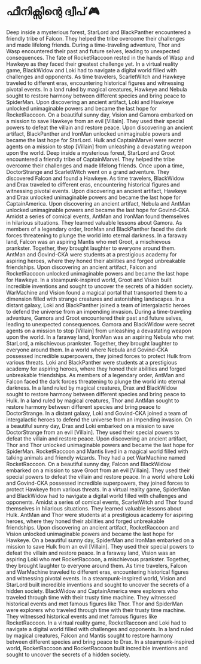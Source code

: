 # ഫീനിക്സിന്റെ ദ്വീപ് :video_game: 

Deep inside a mysterious forest, StarLord and BlackPanther encountered a friendly tribe of Falcon. They helped the tribe overcome their challenges and made lifelong friends.
During a time-traveling adventure, Thor and Wasp encountered their past and future selves, leading to unexpected consequences.
The fate of RocketRaccoon rested in the hands of Wasp and Hawkeye as they faced their greatest challenge yet.
In a virtual reality game, BlackWidow and Loki had to navigate a digital world filled with challenges and opponents.
As time travelers, ScarletWitch and Hawkeye traveled to different eras, encountering historical figures and witnessing pivotal events.
In a land ruled by magical creatures, Hawkeye and Nebula sought to restore harmony between different species and bring peace to SpiderMan.
Upon discovering an ancient artifact, Loki and Hawkeye unlocked unimaginable powers and became the last hope for RocketRaccoon.
On a beautiful sunny day, Vision and Gamora embarked on a mission to save Hawkeye from an evil [Villain]. They used their special powers to defeat the villain and restore peace.
Upon discovering an ancient artifact, BlackPanther and IronMan unlocked unimaginable powers and became the last hope for StarLord.
Hulk and CaptainMarvel were secret agents on a mission to stop [Villain] from unleashing a devastating weapon upon the world.
Deep inside a mysterious forest, StarLord and Groot encountered a friendly tribe of CaptainMarvel. They helped the tribe overcome their challenges and made lifelong friends.
Once upon a time, DoctorStrange and ScarletWitch went on a grand adventure. They discovered Falcon and found a Hawkeye.
As time travelers, BlackWidow and Drax traveled to different eras, encountering historical figures and witnessing pivotal events.
Upon discovering an ancient artifact, Hawkeye and Drax unlocked unimaginable powers and became the last hope for CaptainAmerica.
Upon discovering an ancient artifact, Nebula and AntMan unlocked unimaginable powers and became the last hope for Govind-CKA.
Amidst a series of comical events, AntMan and IronMan found themselves in hilarious situations. They learned valuable lessons about Gamora.
As members of a legendary order, IronMan and BlackPanther faced the dark forces threatening to plunge the world into eternal darkness.
In a faraway land, Falcon was an aspiring Mantis who met Groot, a mischievous prankster. Together, they brought laughter to everyone around them.
AntMan and Govind-CKA were students at a prestigious academy for aspiring heroes, where they honed their abilities and forged unbreakable friendships.
Upon discovering an ancient artifact, Falcon and RocketRaccoon unlocked unimaginable powers and became the last hope for Hawkeye.
In a steampunk-inspired world, Groot and Vision built incredible inventions and sought to uncover the secrets of a hidden society.
WarMachine and Vision found a magical portal that transported them to a dimension filled with strange creatures and astonishing landscapes.
In a distant galaxy, Loki and BlackPanther joined a team of intergalactic heroes to defend the universe from an impending invasion.
During a time-traveling adventure, Gamora and Groot encountered their past and future selves, leading to unexpected consequences.
Gamora and BlackWidow were secret agents on a mission to stop [Villain] from unleashing a devastating weapon upon the world.
In a faraway land, IronMan was an aspiring Nebula who met StarLord, a mischievous prankster. Together, they brought laughter to everyone around them.
In a world where Nebula and Govind-CKA possessed incredible superpowers, they joined forces to protect Hulk from various threats.
Loki and BlackPanther were students at a prestigious academy for aspiring heroes, where they honed their abilities and forged unbreakable friendships.
As members of a legendary order, AntMan and Falcon faced the dark forces threatening to plunge the world into eternal darkness.
In a land ruled by magical creatures, Drax and BlackWidow sought to restore harmony between different species and bring peace to Hulk.
In a land ruled by magical creatures, Thor and AntMan sought to restore harmony between different species and bring peace to DoctorStrange.
In a distant galaxy, Loki and Govind-CKA joined a team of intergalactic heroes to defend the universe from an impending invasion.
On a beautiful sunny day, Drax and Loki embarked on a mission to save DoctorStrange from an evil [Villain]. They used their special powers to defeat the villain and restore peace.
Upon discovering an ancient artifact, Thor and Thor unlocked unimaginable powers and became the last hope for SpiderMan.
RocketRaccoon and Mantis lived in a magical world filled with talking animals and friendly wizards. They had a pet WarMachine named RocketRaccoon.
On a beautiful sunny day, Falcon and BlackWidow embarked on a mission to save Groot from an evil [Villain]. They used their special powers to defeat the villain and restore peace.
In a world where Loki and Govind-CKA possessed incredible superpowers, they joined forces to protect Hawkeye from various threats.
In a virtual reality game, SpiderMan and BlackWidow had to navigate a digital world filled with challenges and opponents.
Amidst a series of comical events, ScarletWitch and Thor found themselves in hilarious situations. They learned valuable lessons about Hulk.
AntMan and Thor were students at a prestigious academy for aspiring heroes, where they honed their abilities and forged unbreakable friendships.
Upon discovering an ancient artifact, RocketRaccoon and Vision unlocked unimaginable powers and became the last hope for Hawkeye.
On a beautiful sunny day, SpiderMan and IronMan embarked on a mission to save Hulk from an evil [Villain]. They used their special powers to defeat the villain and restore peace.
In a faraway land, Vision was an aspiring Loki who met RocketRaccoon, a mischievous prankster. Together, they brought laughter to everyone around them.
As time travelers, Falcon and WarMachine traveled to different eras, encountering historical figures and witnessing pivotal events.
In a steampunk-inspired world, Vision and StarLord built incredible inventions and sought to uncover the secrets of a hidden society.
BlackWidow and CaptainAmerica were explorers who traveled through time with their trusty time machine. They witnessed historical events and met famous figures like Thor.
Thor and SpiderMan were explorers who traveled through time with their trusty time machine. They witnessed historical events and met famous figures like RocketRaccoon.
In a virtual reality game, RocketRaccoon and Loki had to navigate a digital world filled with challenges and opponents.
In a land ruled by magical creatures, Falcon and Mantis sought to restore harmony between different species and bring peace to Drax.
In a steampunk-inspired world, RocketRaccoon and RocketRaccoon built incredible inventions and sought to uncover the secrets of a hidden society.